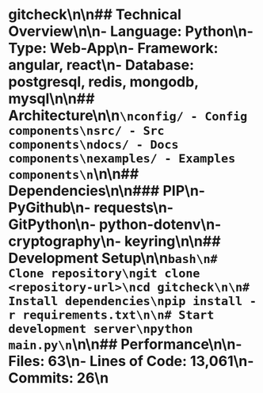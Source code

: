 # gitcheck\n\n## Technical Overview\n\n- **Language:** Python\n- **Type:** Web-App\n- **Framework:** angular, react\n- **Database:** postgresql, redis, mongodb, mysql\n\n## Architecture\n\n```\nconfig/ - Config components\nsrc/ - Src components\ndocs/ - Docs components\nexamples/ - Examples components\n```\n\n## Dependencies\n\n### PIP\n- PyGithub\n- requests\n- GitPython\n- python-dotenv\n- cryptography\n- keyring\n\n## Development Setup\n\n```bash\n# Clone repository\ngit clone <repository-url>\ncd gitcheck\n\n# Install dependencies\npip install -r requirements.txt\n\n# Start development server\npython main.py\n```\n\n## Performance\n\n- **Files:** 63\n- **Lines of Code:** 13,061\n- **Commits:** 26\n